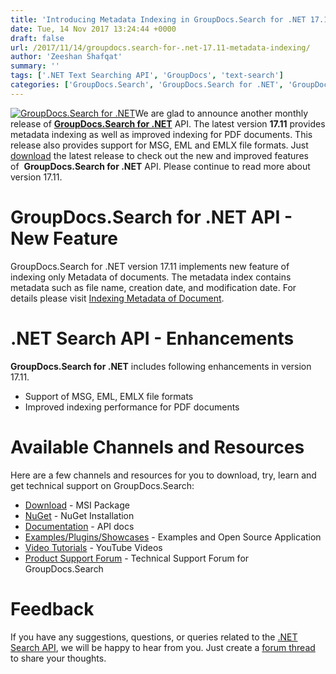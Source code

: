 ```yaml
---
title: 'Introducing Metadata Indexing in GroupDocs.Search for .NET 17.11'
date: Tue, 14 Nov 2017 13:24:44 +0000
draft: false
url: /2017/11/14/groupdocs.search-for-.net-17.11-metadata-indexing/
author: 'Zeeshan Shafqat'
summary: ''
tags: ['.NET Text Searching API', 'GroupDocs', 'text-search']
categories: ['GroupDocs.Search', 'GroupDocs.Search for .NET', 'GroupDocs.Search for .NET Releases', 'GroupDocs.Search Product Family']
---
```


[![GroupDocs.Search for .NET](http://blog.groupdocs.com/wp-content/uploads/sites/4/2017/04/groupdocs-search-net.png)](https://www.groupdocs.com/products/search/net)We are glad to announce another monthly release of [**GroupDocs.Search for .NET**](https://products.groupdocs.com/search/net) API. The latest version **17.11** provides metadata indexing as well as improved indexing for PDF documents. This release also provides support for MSG, EML and EMLX file formats. Just [download](https://downloads.groupdocs.com/search/net) the latest release to check out the new and improved features of  **GroupDocs.Search for .NET** API. Please continue to read more about version 17.11.

# GroupDocs.Search for .NET API - New Feature

GroupDocs.Search for .NET version 17.11 implements new feature of indexing only Metadata of documents. The metadata index contains metadata such as file name, creation date, and modification date. For details please visit [Indexing Metadata of Document](https://docs.groupdocs.com/search/net).

# .NET Search API - Enhancements

**GroupDocs.Search for .NET** includes following enhancements in version 17.11.

*   Support of MSG, EML, EMLX file formats
*   Improved indexing performance for PDF documents

# Available Channels and Resources

Here are a few channels and resources for you to download, try, learn and get technical support on GroupDocs.Search:

*   [Download](https://downloads.groupdocs.com/search/net "GroupDocs.Search MSI") - MSI Package
*   [NuGet](https://www.nuget.org/packages/GroupDocs.Search "GroupDocs.Search Nuget Package") - NuGet Installation
*   [Documentation](https://docs.groupdocs.com/display/searchnet/Getting+Started) - API docs
*   [Examples/Plugins/Showcases](https://github.com/groupdocs-search/GroupDocs.Search-for-.NET "How to use Search API") - Examples and Open Source Application
*   [Video Tutorials](https://www.youtube.com/playlist?list=PL25CTxMCj5vMZGPsZX-FCtRM_UBXdLT9h "Search API video Tutorials") - YouTube Videos
*   [Product Support Forum](https://forum.groupdocs.com/c/search) - Technical Support Forum for GroupDocs.Search

# Feedback

If you have any suggestions, questions, or queries related to the [.NET Search API](https://products.groupdocs.com/search/net), we will be happy to hear from you. Just create a [forum thread](https://forum.groupdocs.com/c/search) to share your thoughts.




